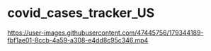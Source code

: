 # covid_cases_tracker_US



https://user-images.githubusercontent.com/47445756/179344189-fbf1ae01-8ccb-4a59-a308-e4dd8c95c346.mp4

